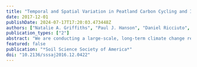 ```yaml
---
title: "Temporal and Spatial Variation in Peatland Carbon Cycling and Implications for Interpreting Responses of an Ecosystem-Scale Warming Experiment"
date: 2017-12-01
publishDate: 2024-07-17T17:20:03.473448Z
authors: ["Natalie A. Griffiths", "Paul J. Hanson", "Daniel Ricciuto", "Colleen M. Iversen", "Anna M. Jensen", "Avni Malhotra", "Karis J. McFarlane", "Richard, J. Norby", "Khachik Sargsyan", "Stephen D. Sebestyen", "Xiaoying Shi", "Anthony, P. Walker", "Eric J. Ward", "Jeffrey M. Warren", "David J. Weston"]
publication_types: ["2"]
abstract: "We are conducting a large-scale, long-term climate change response experiment in an ombrotrophic peat bog in Minnesota to evaluate the effects of warming and elevated CO2 on ecosystem processes using empirical and modeling approaches. To better frame future assessments of peatland responses to climate change, we characterized and compared spatial vs. temporal variation in measured C cycle processes and their environmental drivers. We also conducted a sensitivity analysis of a peatland C model to identify how variation in ecosystem parameters contributes to model prediction uncertainty. High spatial variability in C cycle processes resulted in the inability to determine if the bog was a C source or sink, as the 95% confidence interval ranged from a source of 50 g C m^–2 yr^–1 to a sink of 67 g C m^–2 yr^–1. Model sensitivity analysis also identified that spatial variation in tree and shrub photosynthesis, allocation characteristics, and maintenance respiration all contributed to large variations in the pretreatment estimates of net C balance. Variation in ecosystem processes can be more thoroughly characterized if more measurements are collected for parameters that are highly variable over space and time, and especially if those measurements encompass environmental gradients that may be driving the spatial and temporal variation (e.g., hummock vs. hollow microtopographies, and wet vs. dry years). Together, the coupled modeling and empirical approaches indicate that variability in C cycle processes and their drivers must be taken into account when interpreting the significance of experimental warming and elevated CO2 treatments."
featured: false
publication: "*Soil Science Society of America*"
doi: "10.2136/sssaj2016.12.0422"
---
```


